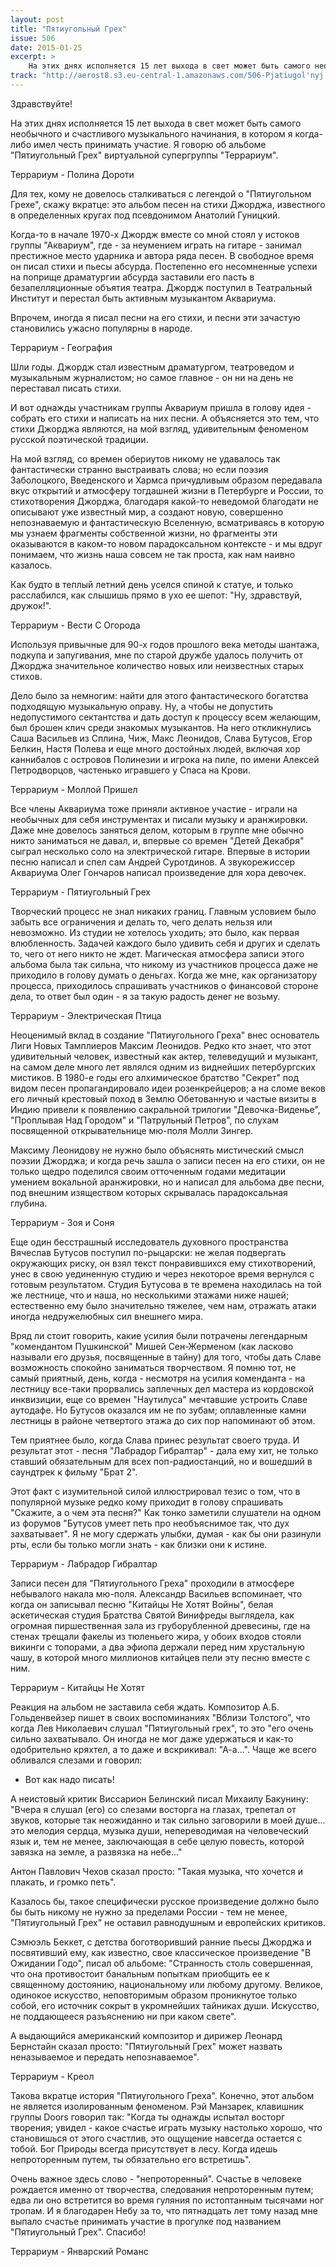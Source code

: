 ```yaml
---
layout: post
title: "Пятиугольный Грех"
issue: 506
date: 2015-01-25
excerpt: >
    На этих днях исполняется 15 лет выхода в свет может быть самого необычного и счастливого музыкального начинания, в котором я когда-либо имел честь принимать участие. Я говорю об альбоме "Пятиугольный Грех" виртуальной супергруппы "Террариум".
track: "http://aerost8.s3.eu-central-1.amazonaws.com/506-Pjatiugol'nyj Greh.mp3"
---
```


Здравствуйте!

На этих днях исполняется 15 лет выхода в свет может быть самого необычного и счастливого музыкального начинания, в котором я когда-либо имел честь принимать участие. Я говорю об альбоме "Пятиугольный Грех" виртуальной супергруппы "Террариум".

Террариум - Полина Дороти

Для тех, кому не довелось сталкиваться с легендой о "Пятиугольном Грехе", скажу вкратце: это альбом песен на стихи Джорджа, известного в определенных кругах под псевдонимом Анатолий Гуницкий.

Когда-то в начале 1970-х Джордж вместе со мной стоял у истоков группы "Аквариум", где - за неумением играть на гитаре - занимал престижное место ударника и автора ряда песен. В свободное время он писал стихи и пьесы абсурда. Постепенно его несомненные успехи на поприще драматургии абсурда заставили его пасть в безапелляционные объятия театра. Джордж поступил в Театральный Институт и перестал быть активным музыкантом Аквариума.

Впрочем, иногда я писал песни на его стихи, и песни эти зачастую становились ужасно популярны в народе.

Террариум - География

Шли годы. Джордж стал известным драматургом, театроведом и музыкальным журналистом; но самое главное - он ни на день не переставал писать стихи.

И вот однажды участникам группы Аквариум пришла в голову идея - собрать его стихи и написать на них песни. А объясняется это тем, что стихи Джорджа являются, на мой взгляд, удивительным феноменом русской поэтической традиции.

На мой взгляд, со времен обериутов никому не удавалось так фантастически странно выстраивать слова; но если поэзия Заболоцкого, Введенского и Хармса причудливым образом передавала вкус открытий и атмосферу тогдашней жизни в Петербурге и России, то стихотворения Джорджа, благодаря какой-то неведомой благодати не описывают уже известный мир, а создают новую, совершенно непознаваемую и фантастическую Вселенную, всматриваясь в которую мы узнаем фрагменты собственной жизни, но фрагменты эти оказываются в каком-то новом парадоксальном контексте - и мы вдруг понимаем, что жизнь наша совсем не так проста, как нам наивно казалось.

Как будто в теплый летний день уселся спиной к статуе, и только расслабился, как слышишь прямо в ухо ее шепот: "Ну, здравствуй, дружок!".

Террариум - Вести С Огорода

Используя привычные для 90-х годов прошлого века методы шантажа, подкупа и запугивания, мне по старой дружбе удалось получить от Джорджа значительное количество новых или неизвестных старых стихов.

Дело было за немногим: найти для этого фантастического богатства подходящую музыкальную оправу. Ну, а чтобы не допустить недопустимого сектантства и дать доступ к процессу всем желающим, был брошен клич среди знакомых музыкантов. На него откликнулись Саша Васильев из Сплина, Чиж, Макс Леонидов, Слава Бутусов, Егор Белкин, Настя Полева и еще много достойных людей, включая хор каннибалов с островов Полинезии и игрока на пиле, по имени Алексей Петродворцов, частенько игравшего у Спаса на Крови.

Террариум - Моллой Пришел

Все члены Аквариума тоже приняли активное участие - играли на необычных для себя инструментах и писали музыку и аранжировки. Даже мне довелось заняться делом, которым в группе мне обычно никто заниматься не давал, и, впервые со времен "Детей Декабря" сыграл несколько соло на электрической гитаре. Впервые в истории песню написал и спел сам Андрей Суротдинов. А звукорежиссер Аквариума Олег Гончаров написал произведение для хора девочек.

Террариум - Пятиугольный Грех

Творческий процесс не знал никаких границ. Главным условием было забыть все ограничения и делать то, чего делать нельзя или невозможно. Из студии не хотелось уходить; это было, как первая влюбленность. Задачей каждого было удивить себя и других и сделать то, чего от него никто не ждет. Магическая атмосфера записи этого альбома была так сильна, что никому из участников процесса даже не приходило в голову думать о деньгах. Когда же мне, как организатору процесса, приходилось спрашивать участников о финансовой стороне дела, то ответ был один - я за такую радость денег не возьму.

Террариум - Электрическая Птица

Неоценимый вклад в создание "Пятиугольного Греха" внес основатель Лиги Новых Тамплиеров Максим Леонидов. Редко кто знает, что этот удивительный человек, известный как актер, телеведущий и музыкант, на самом деле много лет являлся одним из виднейших петербургских мистиков. В 1980-е годы его алхимическое братство "Секрет" под видом песен пропагандировало идеи розенкрейцеров; а на сломе веков его личный крестовый поход в Землю Обетованную и частые визиты в Индию привели к появлению сакральной трилогии "Девочка-Виденье", "Проплывая Над Городом" и "Патрульный Петров", по слухам посвященной открывательнице мю-поля Молли Зингер.

Максиму Леонидову не нужно было объяснять мистический смысл поэзии Джорджа; и когда речь зашла о записи песен на его стихи, он не только щедро поделился своим отточенным годами медитации умением вокальной аранжировки, но и написал для альбома две песни, под внешним изяществом которых скрывалась парадоксальная глубина.

Террариум - Зоя и Соня

Еще один бесстрашный исследователь духовного пространства Вячеслав Бутусов поступил по-рыцарски: не желая подвергать окружающих риску, он взял текст понравившихся ему стихотворений, унес в свою уединенную студию и через некоторое время вернулся с готовым результатом. Студия Бутусова в те времена находилась на той же лестнице, что и наша, но несколькими этажами ниже нашей; естественно ему было значительно тяжелее, чем нам, отражать атаки иногда недружелюбных сил внешнего мира.

Вряд ли стоит говорить, какие усилия были потрачены легендарным "комендантом Пушкинской" Мишей Сен-Жерменом (как ласково называли его друзья, посвященные в тайну) для того, чтобы дать Славе возможность спокойно заниматься творчеством. Я помню тот, не самый приятный, день, когда - несмотря на усилия коменданта - на лестницу все-таки прорвались заплечных дел мастера из кордовской инквизиции, еще со времен "Наутилуса" мечтавшие устроить Славе аутодафе. Но Бутусов оказался им не по зубам; оплавленные камни лестницы в районе четвертого этажа до сих пор напоминают об этом.

Тем приятнее было, когда Слава принес результат своего труда. И результат этот - песня "Лабрадор Гибралтар" - дала ему хит, не только ставший обязательным для всех поп-радиостанций, но и вошедший в саундтрек к фильму "Брат 2".

Этот факт с изумительной силой иллюстрировал тезис о том, что в популярной музыке редко кому приходит в голову спрашивать "Скажите, а о чем эта песня?" Как тонко заметили слушатели на одном из форумов "Бутусов умеет петь про необъяснимое так, что дух захватывает". Я не могу сдержать улыбки, думая - как бы они разинули рты, если бы только могли знать - как близки они к истине.

Террариум - Лабрадор Гибралтар

Записи песен для "Пятиугольного Греха" проходили в атмосфере небывалого накала мю-поля. Александр Васильев вспоминает, что когда он записывал песню "Китайцы Не Хотят Войны", белая аскетическая студия Братства Святой Винифреды выглядела, как огромная пиршественная зала из груборубленной древесины, где на стенах трещали факелы из тюленьего жира, у обоих входов стояли викинги с топорами, а два эфиопа держали перед ним хрустальную чашу, в которой много миллионов китайцев пели эту песню вместе с ним.

Террариум - Китайцы Не Хотят

Реакция на альбом не заставила себя ждать. Композитор А.Б. Гольденвейзер пишет в своих воспоминаниях "Вблизи Толстого", что когда Лев Николаевич слушал "Пятиугольный грех", то это "его очень сильно захватывало. Он иногда не мог даже удержаться и как-то одобрительно кряхтел, а то даже и вскрикивал: "А-а...". Чаще же всего обливался слезами и говорил:

- Вот как надо писать!

А неистовый критик Виссарион Белинский писал Михаилу Бакунину: "Вчера я слушал (его) со слезами восторга на глазах, трепетал от звуков, которые так неожиданно и так сильно заговорили в моей душе... это мелодия сердца, музыка души, непереводимая на человеческий язык и, тем не менее, заключающая в себе целую повесть, которой завязка на земле, а развязка на небе..."

Антон Павлович Чехов сказал просто: "Такая музыка, что хочется и плакать, и громко петь".

Казалось бы, такое специфически русское произведение должно было бы быть никому не нужно за пределами России - тем не менее, "Пятиугольный Грех" не оставил равнодушным и европейских критиков.

Сэмюэль Беккет, с детства боготворивший ранние пьесы Джорджа и посвятивший ему, как известно, свое классическое произведение "В Ожидании Годо", писал об альбоме: "Странность столь совершенная, что она противостоит банальным попыткам приобщить ее к священному достоянию, национальному или любому другому. Великое, одинокое искусство, неповторимым образом проникнутое только собой, его источник сокрыт в укромнейших тайниках души. Искусство, не поддающееся разъяснению ни при каком свете".

А выдающийся американский композитор и дирижер Леонард Бернстайн сказал просто: "Пятиугольный Грех" может назвать неназываемое и передать непознаваемое".

Террариум - Креол

Такова вкратце история "Пятиугольного Греха". Конечно, этот альбом не является изолированным феноменом. Рэй Манзарек, клавишник группы Doors говорил так: "Когда ты однажды испытал восторг творения; увидел - какое счастье играть музыку настолько хорошо, что становишься от этого счастлив, это ощущение навсегда остается с тобой. Бог Природы всегда присутствует в лесу. Когда идешь непроторенным путем, ты обязательно его встретишь".

Очень важное здесь слово - "непроторенный". Счастье в человеке рождается именно от творчества, следования непроторенным путем; едва ли оно встретится во время гуляния по истоптанным тысячами ног тропам. И я благодарен Небу за то, что пятнадцать лет тому назад мне выпало счастье принимать участие в прогулке под названием "Пятиугольный Грех". Спасибо!

Террариум - Январский Романс
